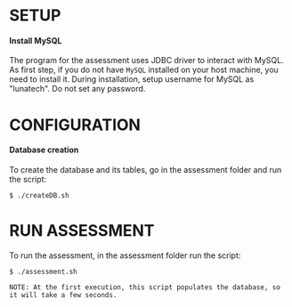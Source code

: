 SETUP
=====

#### Install MySQL
The program for the assessment uses JDBC driver to interact with MySQL.
As first step, if you do not have `MySQL` installed on your host machine, you need to install it.
During installation, setup username for MySQL as "lunatech". Do not set any password.

CONFIGURATION
=============

#### Database creation
To create the database and its tables, go in the assessment folder and run the script:
```
$ ./createDB.sh
```

RUN ASSESSMENT
==============
To run the assessment, in the assessment folder run the script:
```
$ ./assessment.sh
```

`NOTE: At the first execution, this script populates the database, so it will take a few seconds.`